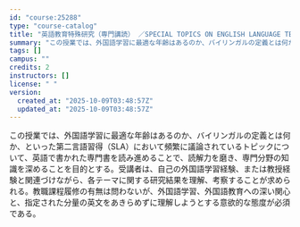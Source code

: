 ```yaml
---
id: "course:25288"
type: "course-catalog"
title: "英語教育特殊研究（専門講読） ／SPECIAL TOPICS ON ENGLISH LANGUAGE TEACHING: DIRECTED READINGS"
summary: "この授業では、外国語学習に最適な年齢はあるのか、バイリンガルの定義とは何か、といった第二言語習得（SLA）において頻繁に議論されているトピックについて、英語で書かれた専門書を読み進めることで、読解力を磨き、専門分野の知識を深めることを目的と…"
tags: []
campus: ""
credits: 2
instructors: []
license: " "
version:
  created_at: "2025-10-09T03:48:57Z"
  updated_at: "2025-10-09T03:48:57Z"
---
```


この授業では、外国語学習に最適な年齢はあるのか、バイリンガルの定義とは何か、といった第二言語習得（SLA）において頻繁に議論されているトピックについて、英語で書かれた専門書を読み進めることで、読解力を磨き、専門分野の知識を深めることを目的とする。受講者は、自己の外国語学習経験、または教授経験と関連づけながら、各テーマに関する研究結果を理解、考察することが求められる。教職課程履修の有無は問わないが、外国語学習、外国語教育への深い関心と、指定された分量の英文をあきらめずに理解しようとする意欲的な態度が必須である。

